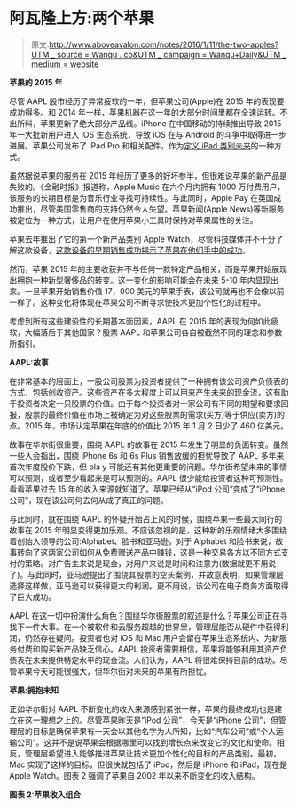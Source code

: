 # 阿瓦隆上方:两个苹果

> 原文:[http://www.aboveavalon.com/notes/2016/1/11/the-two-apples?UTM _ source = Wanqu . co&UTM _ campaign = Wanqu+Daily&UTM _ medium = website](http://www.aboveavalon.com/notes/2016/1/11/the-two-apples?utm_source=wanqu.co&utm_campaign=Wanqu+Daily&utm_medium=website)

**苹果的 2015 年**

尽管 AAPL 股市经历了异常疲软的一年，但苹果公司(Apple)在 2015 年的表现要成功得多。和 2014 年一样，苹果机器在这一年的大部分时间里都在全速运转。不出所料，苹果更新了绝大部分产品线。iPhone 在中国移动的持续推出导致 2015 年一大批新用户进入 iOS 生态系统，导致 iOS 在与 Android 的斗争中取得进一步进展。苹果公司发布了 iPad Pro 和相关配件，作为[定义 iPad 类别未来](http://www.aboveavalon.com/notes/2015/8/3/finding-ipads-future)的一种方式。

虽然据说苹果的服务在 2015 年经历了更多的好坏参半，但很难说苹果的新产品是失败的。《金融时报》报道称，Apple Music 在六个月内拥有 1000 万付费用户，该服务的长期目标是为音乐行业寻找可持续性。与此同时，Apple Pay 在英国成功推出，尽管美国零售商的支持仍然令人失望。苹果新闻(Apple News)等新服务被定位为一种方式，让用户在使用苹果小工具时保持对苹果属性的关注。

苹果去年推出了它的第一个新产品类别 Apple Watch，尽管科技媒体并不十分了解这款设备，[这款设备的早期销售成功揭示了苹果在他们手中的成功](http://www.aboveavalon.com/notes/2015/10/5/apple-watch-is-being-severely-underestimated)。

然而，苹果 2015 年的主要收获并不与任何一款特定产品相关，而是苹果开始展现出拥抱一种新型奢侈品的转变。这一变化的影响可能会在未来 5-10 年内显现出来。一旦苹果开始销售价值 17，000 美元的苹果手表，该公司就再也不会像以前一样了。这种变化将体现在苹果公司不断寻求使技术更加个性化的过程中。

考虑到所有这些建设性的长期基本面因素，AAPL 在 2015 年的表现为何如此疲软，大幅落后于其他国家？股票 AAPL 和苹果公司各自被截然不同的理念和参数所指引。

**AAPL:故事**

在非常基本的层面上，一股公司股票为投资者提供了一种拥有该公司资产负债表的方式，包括创收资产。这些资产在多大程度上可以用来产生未来的现金流，这有助于投资者决定一只股票的价值。由于每个投资者对一家公司有不同的期望和要求回报，股票的最终价值在市场上被确定为对这些股票的需求(买方)等于供应(卖方)的点。2015 年，市场认定苹果在年底的价值比 2015 年 1 月 2 日少了 460 亿美元。

故事在华尔街很重要，围绕 AAPL 的故事在 2015 年发生了明显的负面转变。虽然一些人会指出，围绕 iPhone 6s 和 6s Plus 销售放缓的担忧导致了 AAPL 多年来首次年度股价下跌，但 pla y 可能还有其他更重要的问题。华尔街希望未来的事情可以预测，或者至少看起来是可以预测的。AAPL 很少能给投资者这种可预测性。看看苹果过去 15 年的收入来源就知道了。苹果已经从“iPod 公司”变成了“iPhone 公司”，现在该公司何去何从成了真正的问题。

与此同时，就在围绕 AAPL 的怀疑开始占上风的时候，围绕苹果一些最大同行的故事在 2015 年明显变得更加乐观。不应该忽视的是，这种新的乐观情绪大多围绕着创始人领导的公司:Alphabet、脸书和亚马逊。对于 Alphabet 和脸书来说，故事转向了这两家公司如何从免费赠送产品中赚钱，这是一种交易各方以不同方式支付的策略。对广告主来说是现金，对用户来说是时间和注意力(数据就更不用说了)。与此同时，亚马逊提出了围绕其股票的空头案例，并故意表明，如果管理层选择这样做，亚马逊可以获得更大的利润。更不用说，该公司在电子商务方面取得了巨大成功。

AAPL 在这一切中扮演什么角色？围绕华尔街股票的叙述是什么？苹果公司正在寻找下一件大事。在一个被软件和云服务超越的世界里，管理层能否从硬件中获得利润，仍然存在疑问。投资者也对 iOS 和 Mac 用户会留在苹果生态系统内、为新服务付费和购买新产品缺乏信心。AAPL 投资者需要相信，苹果将能够利用其资产负债表在未来提供特定水平的现金流。人们认为，AAPL 将很难保持目前的成功。尽管苹果今天可能很强大，但华尔街对未来的苹果有所担忧。

**苹果:拥抱未知**

正如华尔街对 AAPL 不断变化的收入来源感到紧张一样，苹果的最终成功也是建立在这一理想之上的。尽管苹果昨天是“iPod 公司”，今天是“iPhone 公司”，但管理层的目标是确保苹果有一天会以其他名字为人所知，比如“汽车公司”或“个人运输公司”。这并不是说苹果会根据哪里可以找到增长点来改变它的文化和使命。相反，管理层希望进入能够推进苹果让技术更加个性化的目标的产品类别。最初，Mac 实现了这样的目标，但很快就包括了 iPod，然后是 iPhone 和 iPad，现在是 Apple Watch。图表 2 强调了苹果自 2002 年以来不断变化的收入结构。

**图表 2:苹果收入组合**